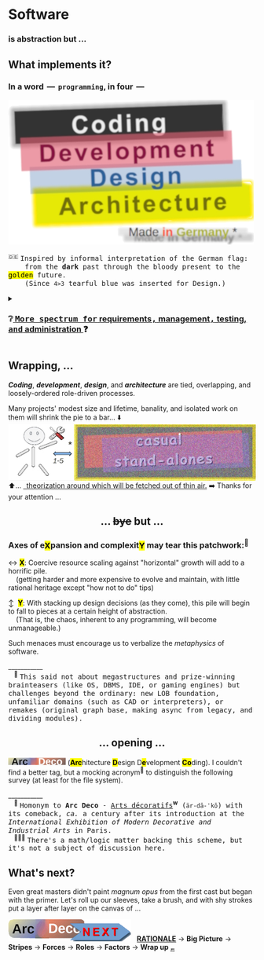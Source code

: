 # Software

### is abstraction but ...

## What implements it? 

### In a word &thinsp;&mdash;&thinsp; `programming`, in four &thinsp;&mdash;

<picture><img alt="&nbsp; black Coding, red Development, blue Design, gold Architecture" src="../../_rsc/_img/ArcDeco/darkCode2arcGold.png" /></picture>

<sup>:de:</sup> <samp>Inspired by informal interpretation of the German flag:\
&nbsp; &nbsp; from the **dark** past through the bloody present to the <mark>golden</mark> future.\
&nbsp; &nbsp; (Since `4>3` tearful blue was inserted for Design.)</samp>

<details><summary><h3>❔<ins>&nbsp;<samp>More spectrum for</samp> requirements<samp>,</samp> management<samp>,</samp> testing, <samp>and</samp> administration</b>&nbsp;</ins>❓</h3></summary>
<br/>

<table><tr valign="top"><td width="40%" align="center"><picture><img alt="&nbsp; &nbsp;External factors of SW creation" src="../../_rsc/_img/ArcDeco/SW-ext_factors-w333px.jpg" /></picture></td>
<td>
   
### These are <mark>external</mark> - optional and not, minor to strong, constructive and devastating (also neutral) — forces, factors, and drives.

#### <samp>Which, culturally speaking, mix, tint, blur, or shade (if not wash off) the four paints.</samp>

### <mark>Initiative</mark> and <mark>funding</mark> prop the picture. 

### <mark>Concepts</mark>&thinsp;/&thinsp;<mark>math</mark>&thinsp;/&thinsp;<mark>logic</mark>, and <mark>domain expertise</mark> prime the canvas.

### Artistic skills with <mark>creativity</mark> animate it.

</td></tr></table>

<div align="right"><sub>Collage credit: <i>Alessandro di Mariano di Vanni Filipepi</i>, <i>Raffaello Sanzio da Urbino</i>, <i>Edvard Munch</i>, and <i>Salvador Domingo Felipe Jacinto Dalí i Domènech</i></sub></div>
</details>

## Wrapping, ...

**_Coding_**, **_development_**, **_design_**, and **_architecture_** are tied, overlapping, and loosely-ordered role-driven processes.

Many projects' modest size and lifetime, banality, and isolated work on them will shrink the pie to a bar... ⬇️
<br /><picture><img  align="center" alt="&nbsp; &nbsp;ArcDeco view at casual stand-alone projects" src="../../_rsc/_img/ArcDeco/C-D-D-A_midiPrj.jpg" /></picture><br />
⬆️...  <ins>&thinsp; theorization around which will be fetched out of thin air.</ins> ➡️ Thanks for your attention ...

<h2 align="center">... <s>bye</s> but ...</h3>

### Axes of e<mark>X</mark>pansion and complexit<mark>Y</mark> may tear this patchwork:<sup>🙋</sup>

&harr; **<mark>X</mark>**: Coercive resource scaling against "horizontal" growth will add to a horrific pile.\
&nbsp; &nbsp; (getting harder and more expensive to evolve and maintain, with little rational heritage except "how not to do" tips)

&varr; &nbsp;**<mark>Y</mark>**: With stacking up design decisions (as they come), this pile will begin to fall to pieces at a certain height of abstraction.\
&nbsp; &nbsp; (That is, the chaos, inherent to any programming, will become unmanageable.) 

Such menaces must encourage us to verbalize the _metaphysics_ of software. 

\___________\
&nbsp; &nbsp;<sup>🙋</sup> <samp>This said not about megastructures and prize-winning brainteasers (like OS, DBMS, IDE, or gaming engines) but challenges beyond the ordinary: 
new LOB foundation, unfamiliar domains (such as CAD or interpreters), or remakes (original graph base, making async from legacy, and dividing modules).</samp>

<h2 align="center">... opening ...</h3>

<picture><img alt="&nbsp;Arc Deco" src="../../_rsc/_img/ArcDeco/ArcDeco-bar-14px.jpg" /></picture>&nbsp;(<mark><b>Arc</b></mark>hitecture <mark><b>D</b></mark>esign D<mark><b>e</b></mark>velopment <mark><b>Co</b></mark>ding). 
I couldn't find a better tag, but a mocking acronym<sup>🎨</sup> to distinguish the following survey (at least for the file system).

\___________\
&nbsp; &nbsp;<sup>🎨</sup> <samp>Homonym to __Arc&nbsp;Deco__ - [Arts décoratifs](https://en.wikipedia.org/wiki/Art_Deco)</samp><sup><b>w</b></sup><samp> (`är-dā-ˈkō`) 
with its comeback, _ca._ a century after its introduction at the _International Exhibition of Modern Decorative and Industrial Arts_ in Paris.</samp>\
&nbsp; &nbsp;<sup>🧑🏿‍🔬</sup> <samp>There's a math/logic matter backing this scheme, but it's not a subject of discussion here.</samp>

## What's next?

Even great masters didn't paint _magnum opus_ from the first cast but began with the primer. 
Let's roll up our sleeves, take a brush, and with shy strokes put a layer after layer on the canvas of ...

<pictire><img alt="&nbsp;Arc DECo" src="../../_rsc/_img/ArcDeco/ArcDeco-bar-w250px_NEXT.png" /></picture> &nbsp; [**RATIONALE**](README+/01.Rationale/README.md) &rarr; **Big&nbsp;Picture** &rarr; **Stripes** &rarr; **Forces** &rarr; **Roles** &rarr; **Factors** &rarr; **Wrap&nbsp;up** <sub>🔚</sub>
